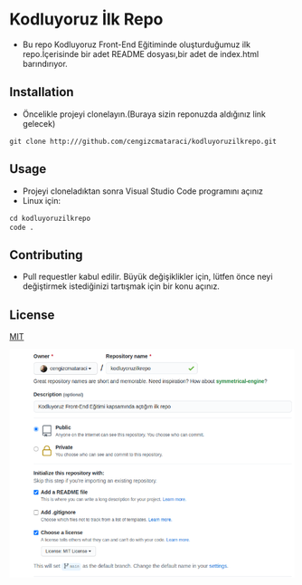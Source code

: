# Kodluyoruz İlk Repo
* Bu repo Kodluyoruz Front-End Eğitiminde oluşturduğumuz ilk repo.İçerisinde bir adet README dosyası,bir adet de index.html barındırıyor.
## Installation
* Öncelikle projeyi clonelayın.(Buraya sizin reponuzda aldığınız link gelecek)

```
git clone http:///github.com/cengizcmataraci/kodluyoruzilkrepo.git
```
## Usage
* Projeyi cloneladıktan sonra Visual Studio Code programını açınız
* Linux için:

```linux
cd kodluyoruzilkrepo
code .
```
## Contributing
* Pull requestler kabul edilir. Büyük değişiklikler için, lütfen önce neyi değiştirmek istediğinizi tartışmak için bir konu açınız.

## License
[MIT](https://choosealicense.com/licenses/mit/)

![İlk Repo](https://raw.githubusercontent.com/Kodluyoruz/taskforce/main/git/odev1/figures/github.png)

